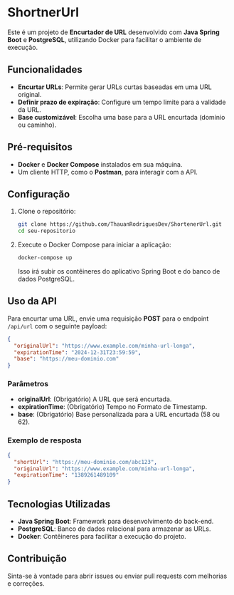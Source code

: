 
# ShortnerUrl  

Este é um projeto de **Encurtador de URL** desenvolvido com **Java Spring Boot** e **PostgreSQL**, utilizando Docker para facilitar o ambiente de execução.  

## Funcionalidades  

- **Encurtar URLs**: Permite gerar URLs curtas baseadas em uma URL original.  
- **Definir prazo de expiração**: Configure um tempo limite para a validade da URL.  
- **Base customizável**: Escolha uma base para a URL encurtada (domínio ou caminho).  

## Pré-requisitos  

- **Docker** e **Docker Compose** instalados em sua máquina.  
- Um cliente HTTP, como o **Postman**, para interagir com a API.  

## Configuração  

1. Clone o repositório:  
   ```bash
   git clone https://github.com/ThauanRodriguesDev/ShortenerUrl.git
   cd seu-repositorio  
   ```  

2. Execute o Docker Compose para iniciar a aplicação:  
   ```bash
   docker-compose up  
   ```  

   Isso irá subir os contêineres do aplicativo Spring Boot e do banco de dados PostgreSQL.  

## Uso da API  

Para encurtar uma URL, envie uma requisição **POST** para o endpoint `/api/url` com o seguinte payload:  

```json
{
  "originalUrl": "https://www.example.com/minha-url-longa",
  "expirationTime": "2024-12-31T23:59:59", 
  "base": "https://meu-dominio.com"
}
```  

### Parâmetros  

- **originalUrl**: (Obrigatório) A URL que será encurtada.  
- **expirationTime**: (Obrigatório) Tempo no Formato de Timestamp.  
- **base**: (Obrigatório) Base personalizada para a URL encurtada (58 ou 62).  

### Exemplo de resposta  

```json
{
  "shortUrl": "https://meu-dominio.com/abc123",
  "originalUrl": "https://www.example.com/minha-url-longa",
  "expirationTime": "1389261489109"
}
```  

## Tecnologias Utilizadas  

- **Java Spring Boot**: Framework para desenvolvimento do back-end.  
- **PostgreSQL**: Banco de dados relacional para armazenar as URLs.  
- **Docker**: Contêineres para facilitar a execução do projeto.  

## Contribuição  

Sinta-se à vontade para abrir issues ou enviar pull requests com melhorias e correções.  
